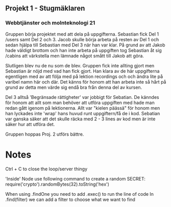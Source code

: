 ## Projekt 1 - Stugmäklaren
### Webbtjänster och molnteknologi 21

Gruppen börja projektet med att dela på uppgifterna. Sebastian fick Del 1 /users samt Del 2 och 3. Jacob skulle börja arbeta på resten av Del 1 och sedan hjälpa till Sebastian med Del 3 när han var klar.
På grund av att Jakob hade väldigt brottom och han inte arbeta på uppgiften tog Sebastian åt sig /cabins att värkstella men lämnade något smått till Jakob att göra.

Slutligen blev nu de nu som de blev. Gruppen fick inte allting gjort men Sebastian är nöjd med vad han fick gjort. Han klara av de här uppgifterna egentligen med av att följa med på lektion recordings och och ändra lite på varibel namn här och där. Det känns för honom att han arbeta inte så hårt på grund av detta men värde sig endå bra från denna del av kursen.

Del 3 alltså 'Begränsade rättigheter' var jobbigt för Sebatian. De känndes för honom att allt som man behöver att utföra uppgiften med hade man redan gått igenom på lektionerna. Allt var "kielen päässä" för honom men han lyckades inte 'wrap' hans huvud runt uppgiftern/få de i kod. Sebatian var ganska säker att det skulle räcka med 2 - 3 lines av kod men är inte säker hur att utföra det.

Gruppen hoppas Proj. 2 utförs bättre.

# Notes
Ctrl + C to close the loop/server thingy

'Inside' Node use following command to create a random SECRET:
require('crypto').randomBytes(32).toString('hex')

When using .findOne you need to add .exec() to run the line of code
In .find(filter) we can add a filter to choose what we want to find